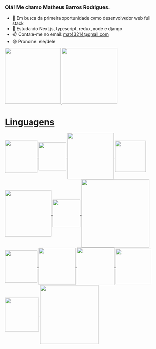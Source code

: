 ### Olá! Me chamo Matheus Barros Rodrigues.

- 🔭 Em busca da primeira oportunidade como desenvolvedor web full stack
- 🌱 Estudando Next.js, typescript, redux, node e django
- 📫 Contate-me no email: mat43214@gmail.com 
- 😄 Pronome: ele/dele

<div>
  <a href="https://github.com/M12gthb">
  <img height="180em" src="https://github-readme-stats.vercel.app/api?username=M12gthb&show_icons=true&theme=radical"/>
  <img height="180em" src="https://github-readme-stats.vercel.app/api/top-langs/?username=M12gthb&theme=radical"/>
</div>

##
<h1>Linguagens</h1>
<div style="display: inline_block" >
  <img align="center" heigth="85" width="105" src="https://img.shields.io/badge/HTML5-E34F26?style=for-the-badge&logo=html5&logoColor=white"/>
  <img align="center" heigth="70" width="90" src="https://img.shields.io/badge/CSS3-1572B6?style=for-the-badge&logo=css3&logoColor=white"/>
  <img align="center" heigth="130" width="150" src="https://img.shields.io/badge/JavaScript-F7DF1E?style=for-the-badge&logo=javascript&logoColor=black"/>
  <img align="center" heigth="80" width="100" src="https://img.shields.io/badge/React-20232A?style=for-the-badge&logo=react&logoColor=61DAFB"/>
  <img align="center" heigth="130" width="150" src="https://img.shields.io/badge/TypeScript-007ACC?style=for-the-badge&logo=typescript&logoColor=white"/>
  <img align="center" heigth="70" width="90" src="https://img.shields.io/badge/Sass-CC6699?style=for-the-badge&logo=sass&logoColor=white"/>
  <img align="center" heigth="200" width="220" src="https://img.shields.io/badge/styled--components-DB7093?style=for-the-badge&logo=styled-components&logoColor=whitee"/>
  <img align="center" heigth="80" width="105" src="https://img.shields.io/badge/Redux-593D88?style=for-the-badge&logo=redux&logoColor=white"/>
  <img align="center" heigth="80" width="120" src="https://img.shields.io/badge/Node.js-43853D?style=for-the-badge&logo=node.js&logoColor=white"/>
  <img align="center" heigth="102" width="122" src="https://img.shields.io/badge/Express.js-404D59?style=for-the-badge"/>
  <img align="center" heigth="95" width="115" src="https://img.shields.io/badge/Python-14354C?style=for-the-badge&logo=python&logoColor=white"/>
  <img align="center" heigth="90" width="110" src="https://img.shields.io/badge/Django-092E20?style=for-the-badge&logo=django&logoColor=white"/>
  <img align="center" heigth="170" width="190" src="https://img.shields.io/badge/json%20web%20tokens-323330?style=for-the-badge&logo=json-web-tokens&logoColor=pink"/>
</div>

